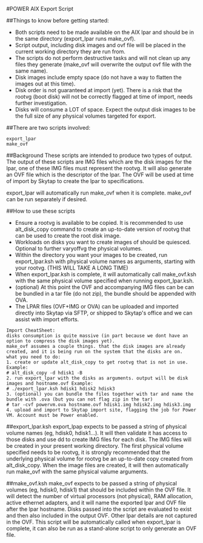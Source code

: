 #POWER AIX Export Script

##Things to know before getting started:
- Both scripts need to be made available on the AIX lpar and should be in the same directory (export\_lpar runs make\_ovf).
- Script output, including disk images and ovf file will be placed in the current working directory they are run from.
- The scripts do not perform destructive tasks and will not clean up any files they generate (make\_ovf will overwrite the output ovf file with the same name).
- Disk images include empty space (do not have a way to flatten the images out at this time).
- Disk order is not guaranteed at import (yet). There is a risk that the rootvg (boot disk) will not be correctly flagged at time of import, needs further investigation.
- Disks will consume a LOT of space. Expect the output disk images to be the full size of any physical volumes targeted for export.

##There are two scripts involved:
```
export_lpar
make_ovf
```

##Background
These scripts are intended to produce two types of output. The output of these scripts are IMG files which are the disk images for the lpar, one of these IMG files must represent the rootvg. It will also generate an OVF file which is the descriptor of the lpar. The OVF will be used at time of import by Skytap to create the lpar to specifications.

export\_lpar will automatically run make\_ovf when it is complete. make\_ovf can be run separately if desired.

##How to use these scripts
- Ensure a rootvg is available to be copied. It is recommended to use alt\_disk\_copy command to create an up-to-date version of rootvg that can be used to create the root disk image.
- Workloads on disks you want to create images of should be quiesced. Optional to further varyoffvg the physical volumes.
- Within the directory you want your images to be created, run export\_lpar.ksh with physical volume names as arguments, starting with your rootvg. (THIS WILL TAKE A LONG TIME)
- When export\_lpar.ksh is complete, it will automatically call make\_ovf.ksh with the same physical volume specified when running export_lpar.ksh.
- (optional) At this point the OVF and accompanying IMG files can be can be bundled in a tar file (do not zip), the bundle should be appended with OVA.
- The LPAR files (OVF+IMG or OVA) can be uploaded and imported directly into Skytap via SFTP, or shipped to Skytap's office and we can assist with import efforts.

```
Import CheatSheet:
disks consumption is quite massive (in part because we dont have an option to compress the disk images yet).
make_ovf assumes a couple things. that the disk images are already created, and it is being run on the system that the disks are on.
what you need to do:
1. create or update alt_disk_copy to get rootvg that is not in use. Example:
# alt_disk_copy -d hdisk1 -B
2. run export_lpar with the disks as arguments. output will be disk images and hostname.ovf Example:
# ./export_lpar.ksh hdisk1 hdisk2 hdisk3
3. (optional) you can bundle the files together with tar and name the bundle with .ova (but you can not flag zip in the tar)
# tar -cvf powervm.ova hostname.ovf hdisk1.img hdisk2.img hdisk3.img
4. upload and import to Skytap import site, flagging the job for Power VM. Account must be Power enabled.
```

##export_lpar.ksh
export\_lpap expects to be passed a string of physical volume names (eg, hdisk0, hdisk1...). It will then validate it has access to those disks and use dd to create IMG files for each disk. The IMG files will be created in your present working directory. The first physical volume specified needs to be rootvg, it is strongly recommended that the underlying physical volume for rootvg be an up-to-date copy created from alt\_disk\_copy. When the image files are created, it will then automatically run make\_ovf with the same physical valume arguments.

##make_ovf.ksh
make\_ovf expects to be passed a string of physical volumes (eg, hdisk0, hdisk1) that should be included within the OVF file. It will detect the number of virtual processors (not physical), RAM allocation, active ethernet adapters, and it will name the exported lpar and OVF file after the lpar hostname. Disks passed into the script are evaluated to exist and then also included in the output OVF. Other lpar details are not captured in the OVF. This script will be automatically called when export_lpar is complete, it can also be run as a stand-alone script to only generate an OVF file.